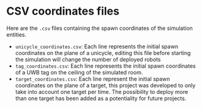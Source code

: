 # CSV coordinates files

Here are the `.csv` files containing the spawn coordinates of the simulation entities.

- `unicycle_coordinates.csv`: Each line represents the initial spawn coordinates on the plane of a unicycle, editing this file before starting the simulation will change the number of deployed robots
- `tag_coordinates.csv`: Each line represents the initial spawn coordinates of a UWB tag on the ceiling of the simulated room.
- `target_coordinates.csv`: Each line represent the initial spawn coordinates on the plane of a target, this project was developed to only take into account one target per time. The possibility to deploy more than one target has been added as a potentiality for future projects.